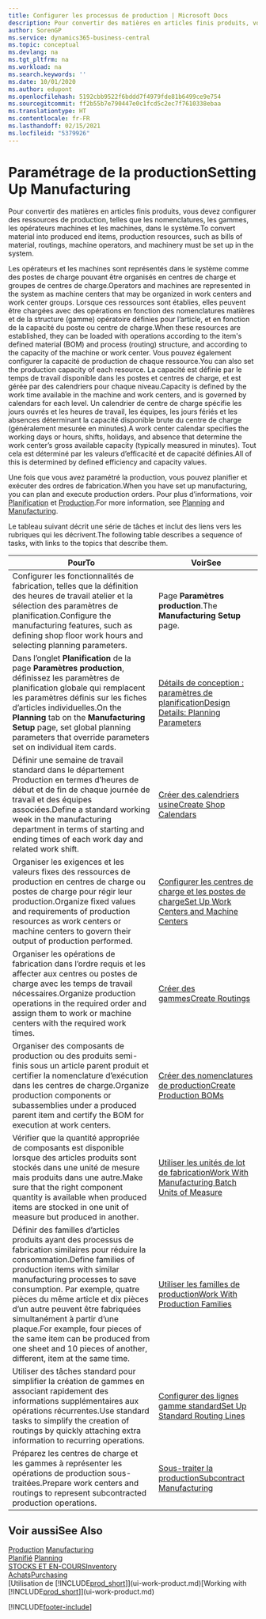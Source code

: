 ```yaml
---
title: Configurer les processus de production | Microsoft Docs
description: Pour convertir des matières en articles finis produits, vous devez configurer des ressources de production, telles que les nomenclatures, les gammes, les opérateurs machines et les machines, dans le système.
author: SorenGP
ms.service: dynamics365-business-central
ms.topic: conceptual
ms.devlang: na
ms.tgt_pltfrm: na
ms.workload: na
ms.search.keywords: ''
ms.date: 10/01/2020
ms.author: edupont
ms.openlocfilehash: 5192cbb9522f6bddd7f4979fde81b6499ce9e754
ms.sourcegitcommit: ff2b55b7e790447e0c1fcd5c2ec7f7610338ebaa
ms.translationtype: HT
ms.contentlocale: fr-FR
ms.lasthandoff: 02/15/2021
ms.locfileid: "5379926"
---
```

# <a name="setting-up-manufacturing"></a><span data-ttu-id="92a4f-103">Paramétrage de la production</span><span class="sxs-lookup"><span data-stu-id="92a4f-103">Setting Up Manufacturing</span></span>
<span data-ttu-id="92a4f-104">Pour convertir des matières en articles finis produits, vous devez configurer des ressources de production, telles que les nomenclatures, les gammes, les opérateurs machines et les machines, dans le système.</span><span class="sxs-lookup"><span data-stu-id="92a4f-104">To convert material into produced end items, production resources, such as bills of material, routings, machine operators, and machinery must be set up in the system.</span></span>

<span data-ttu-id="92a4f-105">Les opérateurs et les machines sont représentés dans le système comme des postes de charge pouvant être organisés en centres de charge et groupes de centres de charge.</span><span class="sxs-lookup"><span data-stu-id="92a4f-105">Operators and machines are represented in the system as machine centers that may be organized in work centers and work center groups.</span></span> <span data-ttu-id="92a4f-106">Lorsque ces ressources sont établies, elles peuvent être chargées avec des opérations en fonction des nomenclatures matières et de la structure (gamme) opératoire définies pour l’article, et en fonction de la capacité du poste ou centre de charge.</span><span class="sxs-lookup"><span data-stu-id="92a4f-106">When these resources are established, they can be loaded with operations according to the item's defined material (BOM) and process (routing) structure, and according to the capacity of the machine or work center.</span></span> <span data-ttu-id="92a4f-107">Vous pouvez également configurer la capacité de production de chaque ressource.</span><span class="sxs-lookup"><span data-stu-id="92a4f-107">You can also set the production capacity of each resource.</span></span> <span data-ttu-id="92a4f-108">La capacité est définie par le temps de travail disponible dans les postes et centres de charge, et est gérée par des calendriers pour chaque niveau.</span><span class="sxs-lookup"><span data-stu-id="92a4f-108">Capacity is defined by the work time available in the machine and work centers, and is governed by calendars for each level.</span></span> <span data-ttu-id="92a4f-109">Un calendrier de centre de charge spécifie les jours ouvrés et les heures de travail, les équipes, les jours fériés et les absences déterminant la capacité disponible brute du centre de charge (généralement mesurée en minutes).</span><span class="sxs-lookup"><span data-stu-id="92a4f-109">A work center calendar specifies the working days or hours, shifts, holidays, and absence that determine the work center’s gross available capacity (typically measured in minutes).</span></span> <span data-ttu-id="92a4f-110">Tout cela est déterminé par les valeurs d’efficacité et de capacité définies.</span><span class="sxs-lookup"><span data-stu-id="92a4f-110">All of this is determined by defined efficiency and capacity values.</span></span>  

<span data-ttu-id="92a4f-111">Une fois que vous avez paramétré la production, vous pouvez planifier et exécuter des ordres de fabrication.</span><span class="sxs-lookup"><span data-stu-id="92a4f-111">When you have set up manufacturing, you can plan and execute production orders.</span></span> <span data-ttu-id="92a4f-112">Pour plus d’informations, voir [Planification](production-planning.md) et [Production](production-manage-manufacturing.md).</span><span class="sxs-lookup"><span data-stu-id="92a4f-112">For more information, see [Planning](production-planning.md) and [Manufacturing](production-manage-manufacturing.md).</span></span>  



 <span data-ttu-id="92a4f-113">Le tableau suivant décrit une série de tâches et inclut des liens vers les rubriques qui les décrivent.</span><span class="sxs-lookup"><span data-stu-id="92a4f-113">The following table describes a sequence of tasks, with links to the topics that describe them.</span></span>   

|<span data-ttu-id="92a4f-114">**Pour**</span><span class="sxs-lookup"><span data-stu-id="92a4f-114">**To**</span></span>|<span data-ttu-id="92a4f-115">**Voir**</span><span class="sxs-lookup"><span data-stu-id="92a4f-115">**See**</span></span>|  
|------------|-------------|  
|<span data-ttu-id="92a4f-116">Configurer les fonctionnalités de fabrication, telles que la définition des heures de travail atelier et la sélection des paramètres de planification.</span><span class="sxs-lookup"><span data-stu-id="92a4f-116">Configure the manufacturing features, such as defining shop floor work hours and selecting planning parameters.</span></span>|<span data-ttu-id="92a4f-117">Page **Paramètres production**.</span><span class="sxs-lookup"><span data-stu-id="92a4f-117">The **Manufacturing Setup** page.</span></span>|
|<span data-ttu-id="92a4f-118">Dans l’onglet **Planification** de la page **Paramètres production**, définissez les paramètres de planification globale qui remplacent les paramètres définis sur les fiches d’articles individuelles.</span><span class="sxs-lookup"><span data-stu-id="92a4f-118">On the **Planning** tab on the **Manufacturing Setup** page, set global planning parameters that override parameters set on individual item cards.</span></span>|[<span data-ttu-id="92a4f-119">Détails de conception : paramètres de planification</span><span class="sxs-lookup"><span data-stu-id="92a4f-119">Design Details: Planning Parameters</span></span>](design-details-planning-parameters.md)|
|<span data-ttu-id="92a4f-120">Définir une semaine de travail standard dans le département Production en termes d’heures de début et de fin de chaque journée de travail et des équipes associées.</span><span class="sxs-lookup"><span data-stu-id="92a4f-120">Define a standard working week in the manufacturing department in terms of starting and ending times of each work day and related work shift.</span></span>|[<span data-ttu-id="92a4f-121">Créer des calendriers usine</span><span class="sxs-lookup"><span data-stu-id="92a4f-121">Create Shop Calendars</span></span>](production-how-to-create-work-center-calendars.md)|  
|<span data-ttu-id="92a4f-122">Organiser les exigences et les valeurs fixes des ressources de production en centres de charge ou postes de charge pour régir leur production.</span><span class="sxs-lookup"><span data-stu-id="92a4f-122">Organize fixed values and requirements of production resources as work centers or machine centers to govern their output of production performed.</span></span>|[<span data-ttu-id="92a4f-123">Configurer les centres de charge et les postes de charge</span><span class="sxs-lookup"><span data-stu-id="92a4f-123">Set Up Work Centers and Machine Centers</span></span>](production-how-to-set-up-work-and-machine-centers.md)|
|<span data-ttu-id="92a4f-124">Organiser les opérations de fabrication dans l’ordre requis et les affecter aux centres ou postes de charge avec les temps de travail nécessaires.</span><span class="sxs-lookup"><span data-stu-id="92a4f-124">Organize production operations in the required order and assign them to work or machine centers with the required work times.</span></span>|[<span data-ttu-id="92a4f-125">Créer des gammes</span><span class="sxs-lookup"><span data-stu-id="92a4f-125">Create Routings</span></span>](production-how-to-create-routings.md)|
|<span data-ttu-id="92a4f-126">Organiser des composants de production ou des produits semi-finis sous un article parent produit et certifier la nomenclature d’exécution dans les centres de charge.</span><span class="sxs-lookup"><span data-stu-id="92a4f-126">Organize production components or subassemblies under a produced parent item and certify the BOM for execution at work centers.</span></span>|[<span data-ttu-id="92a4f-127">Créer des nomenclatures de production</span><span class="sxs-lookup"><span data-stu-id="92a4f-127">Create Production BOMs</span></span>](production-how-to-create-production-boms.md)|
|<span data-ttu-id="92a4f-128">Vérifier que la quantité appropriée de composants est disponible lorsque des articles produits sont stockés dans une unité de mesure mais produits dans une autre.</span><span class="sxs-lookup"><span data-stu-id="92a4f-128">Make sure that the right component quantity is available when produced items are stocked in one unit of measure but produced in another.</span></span>|[<span data-ttu-id="92a4f-129">Utiliser les unités de lot de fabrication</span><span class="sxs-lookup"><span data-stu-id="92a4f-129">Work With Manufacturing Batch Units of Measure</span></span>](production-how-to-use-the-manufacturing-batch-unit-of-measure.md)|  
|<span data-ttu-id="92a4f-130">Définir des familles d’articles produits ayant des processus de fabrication similaires pour réduire la consommation.</span><span class="sxs-lookup"><span data-stu-id="92a4f-130">Define families of production items with similar manufacturing processes to save consumption.</span></span> <span data-ttu-id="92a4f-131">Par exemple, quatre pièces du même article et dix pièces d’un autre peuvent être fabriquées simultanément à partir d’une plaque.</span><span class="sxs-lookup"><span data-stu-id="92a4f-131">For example, four pieces of the same item can be produced from one sheet and 10 pieces of another, different, item at the same time.</span></span>|[<span data-ttu-id="92a4f-132">Utiliser les familles de production</span><span class="sxs-lookup"><span data-stu-id="92a4f-132">Work With Production Families</span></span>](production-how-work-family.md)|
|<span data-ttu-id="92a4f-133">Utiliser des tâches standard pour simplifier la création de gammes en associant rapidement des informations supplémentaires aux opérations récurrentes.</span><span class="sxs-lookup"><span data-stu-id="92a4f-133">Use standard tasks to simplify the creation of routings by quickly attaching extra information to recurring operations.</span></span>|[<span data-ttu-id="92a4f-134">Configurer des lignes gamme standard</span><span class="sxs-lookup"><span data-stu-id="92a4f-134">Set Up Standard Routing Lines</span></span>](production-how-set-up-standard-routing-lines.md)|  
|<span data-ttu-id="92a4f-135">Préparez les centres de charge et les gammes à représenter les opérations de production sous-traitées.</span><span class="sxs-lookup"><span data-stu-id="92a4f-135">Prepare work centers and routings to represent subcontracted production operations.</span></span>|[<span data-ttu-id="92a4f-136">Sous-traiter la production</span><span class="sxs-lookup"><span data-stu-id="92a4f-136">Subcontract Manufacturing</span></span>](production-how-to-subcontract-manufacturing.md)|  

## <a name="see-also"></a><span data-ttu-id="92a4f-137">Voir aussi</span><span class="sxs-lookup"><span data-stu-id="92a4f-137">See Also</span></span>
<span data-ttu-id="92a4f-138">[Production](production-manage-manufacturing.md)  </span><span class="sxs-lookup"><span data-stu-id="92a4f-138">[Manufacturing](production-manage-manufacturing.md)  </span></span>  
<span data-ttu-id="92a4f-139">[Planifié](production-planning.md) </span><span class="sxs-lookup"><span data-stu-id="92a4f-139">[Planning](production-planning.md) </span></span>  
[<span data-ttu-id="92a4f-140">STOCKS ET EN-COURS</span><span class="sxs-lookup"><span data-stu-id="92a4f-140">Inventory</span></span>](inventory-manage-inventory.md)  
[<span data-ttu-id="92a4f-141">Achats</span><span class="sxs-lookup"><span data-stu-id="92a4f-141">Purchasing</span></span>](purchasing-manage-purchasing.md)  
<span data-ttu-id="92a4f-142">[Utilisation de [!INCLUDE[prod_short](includes/prod_short.md)]](ui-work-product.md)</span><span class="sxs-lookup"><span data-stu-id="92a4f-142">[Working with [!INCLUDE[prod_short](includes/prod_short.md)]](ui-work-product.md)</span></span>


[!INCLUDE[footer-include](includes/footer-banner.md)]